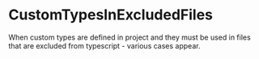 # CustomTypesInExcludedFiles
When custom types are defined in project and they must be used in files that are excluded from typescript - various cases appear.
